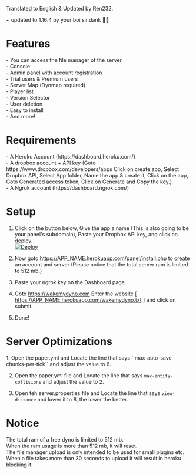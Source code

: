 Translated to English & Updated by Ren232.

~ updated to 1.16.4 by your boi sir.dank 🤟😤

<h1> Features </h1>
- You can access the file manager of the server.<br>
- Console<br>- Admin panel with account registration<br>
- Trial users & Premium users<br>
- Server Map (Dynmap required)<br>
- Player list<br>
- Version Selector<br>
- User deletion<br>
- Easy to install<br>
- And more!


<h1> Requirements </h1>
- A Heroku Account (https://dashboard.heroku.com/)
<br>- A dropbox account + API key (Goto https://www.dropbox.com/developers/apps Click on create app, Select Dropbox API, Select App folder, Name the app & create it, Click on the app, Goto Generated access token, Click on Generate and Copy the key.)
<br>- A Ngrok account (https://dashboard.ngrok.com/)

<h1> Setup </h1>

1. Click on the button below, Give the app a name (This is also going to be your panel's subdomain), Paste your Dropbox API key, and click on deploy.<br>
[![Deploy](https://www.herokucdn.com/deploy/button.svg)](https://heroku.com/deploy)

2. Now goto https://APP_NAME.herokuapp.com/panel/install.php to create an account and server (Please notice that the total server ram is limited to 512 mb.)

3. Paste your ngrok key on the Dashboard page.

4. Goto https://wakemydyno.com Enter the website [ https://APP_NAME.herokuapp.com/wakemydyno.txt ] and click on submit.

5. Done!

<h1> Server Optimizations </h1>
1. Open the paper.yml and Locate the line that says ``max-auto-save-chunks-per-tick`` and adjust the value to 6.

2. Open the paper.yml file and Locate the line that says ``max-entity-collisions`` and adjust the value to 2.

3. Open teh server.properties file and Locate the line that says ``view-distance`` and lower it to 8, the lower the better.

<h1> Notice </h1>
The total ram of a free dyno is limited to 512 mb.<br>
When the ram usage is more than 512 mb, it will reset.<br>
The file manager upload is only intended to be used for small plugins etc.<br>
When a file takes more than 30 seconds to upload it will result in heroku blocking it.
